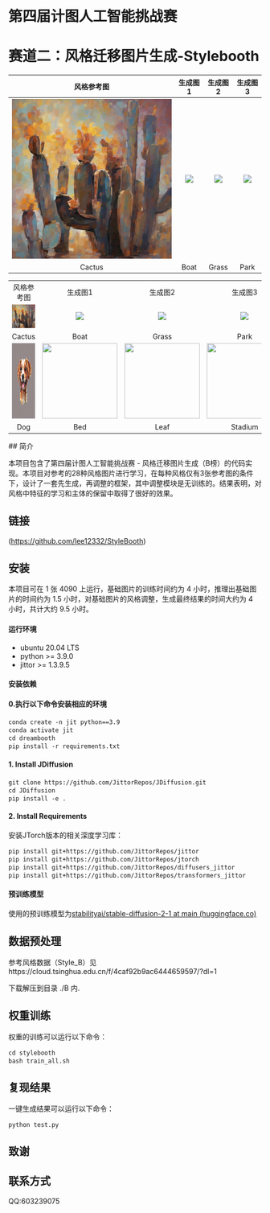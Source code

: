 # 第四届计图人工智能挑战赛

# 赛道二：风格迁移图片生成-Stylebooth



|风格参考图 | 生成图1 | 生成图2 | 生成图3|
|:--------: | :-----:|:-----:|:-----:|
<img src="./example_image/Cactus.png"/> | <img src="./example_image/Boat.png"/>|<img src="./example_image/Grass.png"/>|<img src="./example_image/Park.png"/>
Cactus|Boat|Grass|Park

<table>
    <tr>
         <td ><center>风格参考图</center></td>
         <td ><center>生成图1</center></td>
         <td ><center>生成图2</center></td>
         <td ><center>生成图3</center></td>
    </tr>
    <tr>
         <td ><center><img src="./example_image/Cactus.png"/></center></td>
         <td ><center><img src="./example_image/Boat.png"/></center></td>
         <td ><center><img src="./example_image/Grass.png"/></center></td>
         <td ><center><img src="./example_image/Park.png"/></center></td>
    </tr>
    <tr>
         <td ><center>Cactus</center></td>
         <td ><center>Boat</center></td>
         <td ><center>Grass</center></td>
         <td ><center>Park</center></td>
    </tr>
    <tr>
         <td ><center><img src="./example_image/Dog.png"width=150 height=150/></center></td>
         <td ><center><img src="./example_image/Bed.png"width=150 height=150/></center></td>
         <td ><center><img src="./example_image/Leaf.png"width=150 height=150/></center></td>
         <td ><center><img src="./example_image/Stadium.png"width=150 height=150/></center></td>
    </tr>
    <tr>
         <td ><center>Dog</center></td>
         <td ><center>Bed</center></td>
         <td ><center>Leaf</center></td>
         <td ><center>Stadium</center></td>
    </tr>
</table>
​                  
## 简介

本项目包含了第四届计图人工智能挑战赛 - 风格迁移图片生成（B榜）的代码实现。本项目对参考的28种风格图片进行学习，在每种风格仅有3张参考图的条件下，设计了一套先生成，再调整的框架，其中调整模块是无训练的。结果表明，对风格中特征的学习和主体的保留中取得了很好的效果。

## 链接
(https://github.com/lee12332/StyleBooth)


## 安装 

本项目可在 1 张 4090 上运行，基础图片的训练时间约为 4 小时，推理出基础图片的时间约为 1.5 小时，对基础图片的风格调整，生成最终结果的时间大约为 4 小时，共计大约 9.5 小时。

#### 运行环境
- ubuntu 20.04 LTS
- python >= 3.9.0
- jittor >= 1.3.9.5

#### 安装依赖

#### 0.执行以下命令安装相应的环境

```
conda create -n jit python==3.9
conda activate jit
cd dreambooth
pip install -r requirements.txt
```

#### 1. Install JDiffusion

```
git clone https://github.com/JittorRepos/JDiffusion.git
cd JDiffusion
pip install -e .
```

#### 2. Install Requirements

安装JTorch版本的相关深度学习库：

```
pip install git+https://github.com/JittorRepos/jittor
pip install git+https://github.com/JittorRepos/jtorch
pip install git+https://github.com/JittorRepos/diffusers_jittor
pip install git+https://github.com/JittorRepos/transformers_jittor
```
#### 预训练模型

使用的预训练模型为[stabilityai/stable-diffusion-2-1 at main (huggingface.co)](https://huggingface.co/stabilityai/stable-diffusion-2-1/tree/main)

## 数据预处理
参考风格数据（Style_B）见https://cloud.tsinghua.edu.cn/f/4caf92b9ac6444659597/?dl=1

下载解压到目录 ./B 内.

## 权重训练
权重的训练可以运行以下命令：
```
cd stylebooth
bash train_all.sh
```
## 复现结果
一键生成结果可以运行以下命令：
```
python test.py
```

## 致谢



## 联系方式

QQ:603239075
